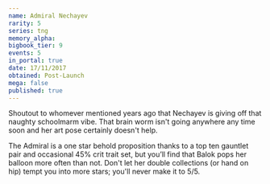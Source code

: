 ```yaml
---
name: Admiral Nechayev
rarity: 5
series: tng
memory_alpha:
bigbook_tier: 9
events: 5
in_portal: true
date: 17/11/2017
obtained: Post-Launch
mega: false
published: true
---
```


Shoutout to whomever mentioned years ago that Nechayev is giving off that naughty schoolmarm vibe. That brain worm isn't going anywhere any time soon and her art pose certainly doesn't help.

The Admiral is a one star behold proposition thanks to a top ten gauntlet pair and occasional 45% crit trait set, but you’ll find that Balok pops her balloon more often than not. Don't let her double collections (or hand on hip) tempt you into more stars; you'll never make it to 5/5.
